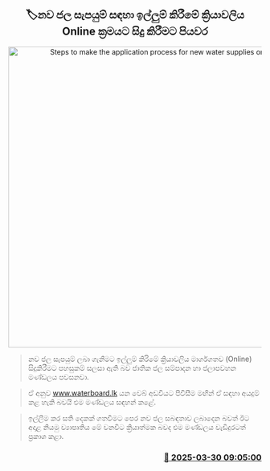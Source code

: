 <p align='center'><b><h2 align='center' title='Steps to make the application process for new water supplies online'>🏷නව ජල සැපයුම් සඳහා ඉල්ලුම් කිරීමේ ක්‍රියාවලිය Online ක්‍රමයට සිදු කිරීමට පියවර</h2></b></p>
<p align='center'><img src='https://helakuru.sgp1.cdn.digitaloceanspaces.com/esana/images/lib/water[1].jpg' width='600' alt='Steps to make the application process for new water supplies online'></p>

> නව ජල සැපයුම් ලබා ගැනීමට ඉල්ලුම් කිරිමේ ක්‍රියාවලිය මාර්ගගතව (Online) සිදුකිරීමට පහසුකම් සලසා ඇති බව ජාතික ජල සම්පාදන හා ජලාපවහන මණ්ඩලය පවසනවා.

> ඒ අනුව www.waterboard.lk යන වෙබ් අඩවියට පිවිසීම මඟින් ඒ සඳහා අයදුම් කළ හැකි බවයි එම මණ්ඩලය සඳහන් කළේ.

> ඉල්ලීම කර සති දෙකක් ගතවීමට පෙර නව ජල සබඳතාව ලබාදෙන බවත් ඊට අදාළ නියමු ව්‍යාපෘතිය මේ වනවිට ක්‍රියාත්මක බවද එම මණ්ඩලය වැඩිදුර‍ටත් ප්‍රකාශ කළා.



<h3 align='right'><a href='https://www.helakuru.lk/esana/p/108773/'>📅 2025-03-30 09:05:00</a></h3>
